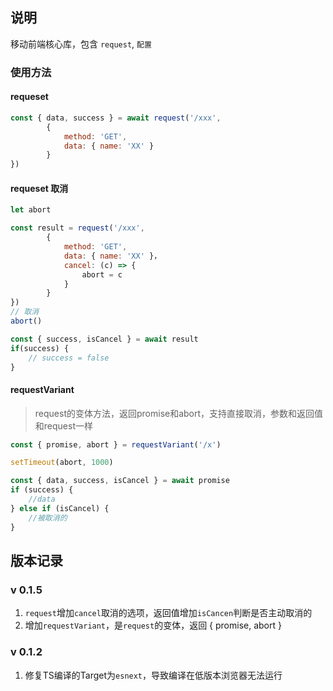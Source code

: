 ## 说明
移动前端核心库，包含 `request`, `配置`

### 使用方法
#### requeset 
```js
const { data, success } = await request('/xxx',
        {
            method: 'GET',
            data: { name: 'XX' }
        }
})
```

#### requeset 取消
```js
let abort

const result = request('/xxx',
        {
            method: 'GET',
            data: { name: 'XX' }，
            cancel: (c) => {
                abort = c
            }
        }
})
// 取消
abort()

const { success, isCancel } = await result
if(success) {
    // success = false
}


```

#### requestVariant 
> request的变体方法，返回promise和abort，支持直接取消，参数和返回值和request一样

```js
const { promise, abort } = requestVariant('/x')

setTimeout(abort, 1000)

const { data, success, isCancel } = await promise
if (success) {
    //data
} else if (isCancel) {
    //被取消的
}
```
## 版本记录
### v 0.1.5
1. `request`增加`cancel`取消的选项，返回值增加`isCancen`判断是否主动取消的
2. 增加`requestVariant`，是`request`的变体，返回 { promise, abort }

### v 0.1.2
1. 修复TS编译的Target为`esnext`，导致编译在低版本浏览器无法运行
